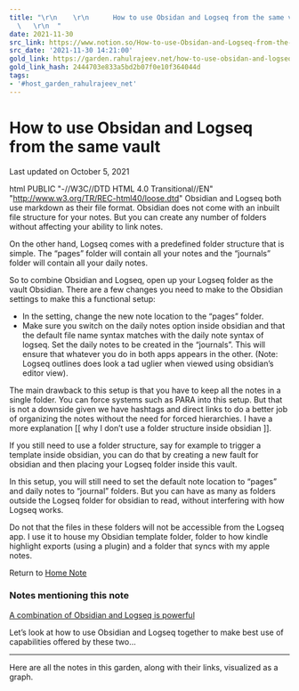 ```yaml
---
title: "\r\n    \r\n      How to use Obsidan and Logseq from the same vault — Zettelgarden\r\n
  \   \r\n  "
date: 2021-11-30
src_link: https://www.notion.so/How-to-use-Obsidan-and-Logseq-from-the-same-vault-Zettelgarden-eeae253903ff403eb97eb4f9160cc8f8
src_date: '2021-11-30 14:21:00'
gold_link: https://garden.rahulrajeev.net/how-to-use-obsidan-and-logseq-from-the-same-vault
gold_link_hash: 2444703e833a5bd2b07f0e10f364044d
tags:
- '#host_garden_rahulrajeev_net'
---
```



How to use Obsidan and Logseq from the same vault
=================================================



 Last updated on October 5, 2021
 
 

html PUBLIC "-//W3C//DTD HTML 4.0 Transitional//EN" "http://www.w3.org/TR/REC-html40/loose.dtd"
Obsidian and Logseq both use markdown as their file format. Obsidian does not come with an inbuilt file structure for your notes. But you can create any number of folders without affecting your ability to link notes.


On the other hand, Logseq comes with a predefined folder structure that is simple. The “pages” folder will contain all your notes and the “journals” folder will contain all your daily notes.


So to combine Obsidian and Logseq, open up your Logseq folder as the vault Obsidian. There are a few changes you need to make to the Obsidian settings to make this a functional setup:
 - In the setting, change the new note location to the “pages” folder.
 - Make sure you switch on the daily notes option inside obsidian and that the default file name syntax matches with the daily note syntax of logseq. Set the daily notes to be created in the “journals”.
This will ensure that whatever you do in both apps appears in the other. (Note: Logseq outlines does look a tad uglier when viewed using obsidian’s editor view).


The main drawback to this setup is that you have to keep all the notes in a single folder. You can force systems such as PARA into this setup. But that is not a downside given we have hashtags and direct links to do a better job of organizing the notes without the need for forced hierarchies. I have a more explanation 
[[
 why I don’t use a folder structure inside obsidian
 ]].


If you still need to use a folder structure, say for example to trigger a template inside obsidian, you can do that by creating a new fault for obsidian and then placing your Logseq folder inside this vault.


In this setup, you will still need to set the default note location to “pages” and daily notes to “journal” folders. But you can have as many as folders outside the Logseq folder for obsidian to read, without interfering with how Logseq works.


Do not that the files in these folders will not be accessible from the Logseq app. I use it to house my Obsidian template folder, folder to how kindle highlight exports (using a plugin) and a folder that syncs with my apple notes.


Return to [Home Note](/home-note)



### Notes mentioning this note


[A combination of Obsidian and Logseq is powerful](/combination-of-obsidian-and-logseq)  

Let’s look at how to use Obsidian and Logseq together to make best use of capabilities offered by these two...



---


Here are all the notes in this garden, along with their links, visualized as a graph.